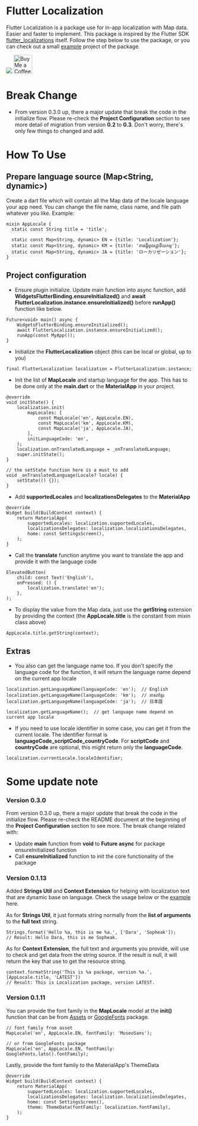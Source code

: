 # Flutter Localization

Flutter Localization is a package use for in-app localization with Map data. Easier and faster to implement. This
package is inspired by the Flutter
SDK [flutter_localizations](https://api.flutter.dev/flutter/flutter_localizations/flutter_localizations-library.html)
itself. Follow the step below to use the package, or you can
check out a small [example](https://pub.dev/packages/flutter_localization/example) project of the package.

<a href="https://www.buymeacoffee.com/eamchanndara"><img src="https://img.buymeacoffee.com/button-api/?text=Buy me a coffee&emoji=&slug=eamchanndara&button_colour=FFDD00&font_colour=000000&font_family=Cookie&outline_colour=000000&coffee_colour=ffffff" /></a>
<a href="https://ko-fi.com/eamchanndara" target='_blank'><img height='50' style='border:0px;height:50px;' src='https://storage.ko-fi.com/cdn/kofi5.png?v=6' border='0' alt='Buy Me a Coffee at ko-fi.com' /></a>

# Break Change

* From version 0.3.0 up, there a major update that break the code in the initialize flow. Please re-check the **Project
  Configuration** section to see more detail of migration from version **0.2** to **0.3**. Don't worry, there's only few
  things to changed and add.

# How To Use

## Prepare language source (Map<String, dynamic>)

Create a dart file which will contain all the Map data of the locale language your app need. You can change the file
name, class name, and file path whatever you like. Example:

```
mixin AppLocale {
  static const String title = 'title';

  static const Map<String, dynamic> EN = {title: 'Localization'};
  static const Map<String, dynamic> KM = {title: 'ការធ្វើមូលដ្ឋានីយកម្ម'};
  static const Map<String, dynamic> JA = {title: 'ローカリゼーション'};
}
```

## Project configuration

* Ensure plugin initialize. Update main function into async function, add **WidgetsFlutterBinding.ensureInitialized()**
  and **await FlutterLocalization.instance.ensureInitialized()** before **runApp()** function like below.

```
Future<void> main() async {
    WidgetsFlutterBinding.ensureInitialized();
    await FlutterLocalization.instance.ensureInitialized();
    runApp(const MyApp());
}
```

* Initialize the **FlutterLocalization** object (this can be local or global, up to you)

```
final FlutterLocalization localization = FlutterLocalization.instance;
```

* Init the list of **MapLocale** and startup language for the app. This has to be done only at the **main.dart** or the
  **MaterialApp** in your project.

```
@override
void initState() {
    localization.init(
        mapLocales: [
            const MapLocale('en', AppLocale.EN),
            const MapLocale('km', AppLocale.KM),
            const MapLocale('ja', AppLocale.JA),
        ],
        initLanguageCode: 'en',
    );
    localization.onTranslatedLanguage = _onTranslatedLanguage;
    super.initState();
}

// the setState function here is a must to add
void _onTranslatedLanguage(Locale? locale) {
    setState(() {});
}
```

* Add **supportedLocales** and **localizationsDelegates** to the **MaterialApp**

```
@override
Widget build(BuildContext context) {
    return MaterialApp(
        supportedLocales: localization.supportedLocales,
        localizationsDelegates: localization.localizationsDelegates,
        home: const SettingsScreen(),
    );
}
```

* Call the **translate** function anytime you want to translate the app and provide it with the language code

```
ElevatedButton(
    child: const Text('English'),
    onPressed: () {
        localization.translate('en');
    },
);
```

* To display the value from the Map data, just use the **getString** extension by providing the context
  (the **AppLocale.title** is the constant from mixin class above)

```
AppLocale.title.getString(context);
```

## Extras

* You also can get the language name too. If you don't specify the language code for the function, it will return the
  language name depend on the current app locale

```
localization.getLanguageName(languageCode: 'en');  // English
localization.getLanguageName(languageCode: 'km');  // ភាសាខ្មែរ
localization.getLanguageName(languageCode: 'ja');  // 日本語

localization.getLanguageName();  // get language name depend on current app locale
```

* If you need to use locale identifier in some case, you can get it from the current locale. The identifier format
  is **languageCode_scriptCode_countryCode**. For **scriptCode** and **countryCode** are optional, this might return
  only the **languageCode**.

```
localization.currentLocale.localeIdentifier;
```

# Some update note

### **Version 0.3.0**

From version 0.3.0 up, there a major update that break the code in the initialize flow. Please re-check the README
document at the beginning of the **Project Configuration** section to see more. The break change related with:

* Update **main** function from **void** to **Future<void> async** for package ensureInitialized function
* Call **ensureInitialized** function to init the core functionality of the package

### **Version 0.1.13**

Added **Strings Util** and **Context Extension** for helping with localization text that are dynamic base on language.
Check the usage below or the [example](https://pub.dev/packages/flutter_localization/example) here.

As for **Strings Util**, it just formats string normally from the **list of arguments** to the **full text** string.

```
Strings.format('Hello %a, this is me %a.', ['Dara', 'Sopheak']);
// Result: Hello Dara, this is me Sopheak.
```

As for **Context Extension**, the full text and arguments you provide, will use to check and get data from the string
source. If the result is null, it will return the key that use to get the resource string.

```
context.formatString('This is %a package, version %a.', [AppLocale.title, 'LATEST'])
// Result: This is Localization package, version LATEST.
```

### **Version 0.1.11**

You can provide the font family in the **MapLocale** model at the **init()** function that
can be from [Assets](https://docs.flutter.dev/cookbook/design/fonts)
or [GoogleFonts](https://pub.dev/packages/google_fonts) package.

```
// font family from asset
MapLocale('en', AppLocale.EN, fontFamily: 'MuseoSans');

// or from GoogleFonts package
MapLocale('en', AppLocale.EN, fontFamily: GoogleFonts.lato().fontFamily);
```

Lastly, provide the font family to the MaterialApp's ThemeData

```
@override
Widget build(BuildContext context) {
    return MaterialApp(
        supportedLocales: localization.supportedLocales,
        localizationsDelegates: localization.localizationsDelegates,
        home: const SettingsScreen(),
        theme: ThemeData(fontFamily: localization.fontFamily),
    );
}
```
